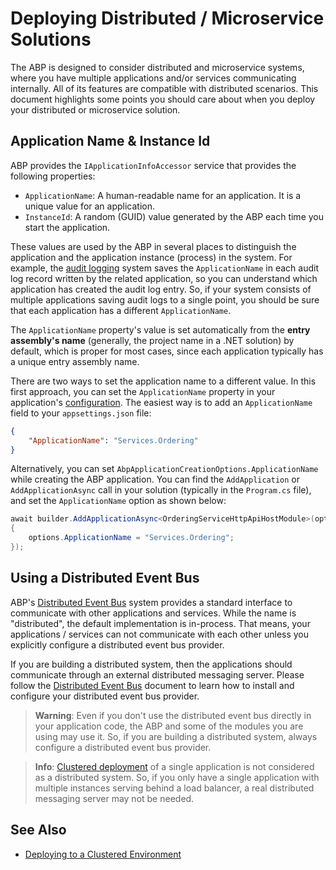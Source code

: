 # Deploying Distributed / Microservice Solutions

The ABP is designed to consider distributed and microservice systems, where you have multiple applications and/or services communicating internally. All of its features are compatible with distributed scenarios. This document highlights some points you should care about when you deploy your distributed or microservice solution.

## Application Name & Instance Id

ABP provides the `IApplicationInfoAccessor` service that provides the following properties:

* `ApplicationName`: A human-readable name for an application. It is a unique value for an application.
* `InstanceId`: A random (GUID) value generated by the ABP each time you start the application.

These values are used by the ABP in several places to distinguish the application and the application instance (process) in the system. For example, the [audit logging](../framework/infrastructure/audit-logging.md) system saves the `ApplicationName` in each audit log record written by the related application, so you can understand which application has created the audit log entry. So, if your system consists of multiple applications saving audit logs to a single point, you should be sure that each application has a different `ApplicationName`.

The `ApplicationName` property's value is set automatically from the **entry assembly's name** (generally, the project name in a .NET solution) by default, which is proper for most cases, since each application typically has a unique entry assembly name.

There are two ways to set the application name to a different value. In this first approach, you can set the `ApplicationName` property in your application's [configuration](../framework/fundamentals/configuration.md). The easiest way is to add an `ApplicationName` field to your `appsettings.json` file:

````json
{
    "ApplicationName": "Services.Ordering"
}
````

Alternatively, you can set `AbpApplicationCreationOptions.ApplicationName` while creating the ABP application. You can find the `AddApplication` or `AddApplicationAsync` call in your solution (typically in the `Program.cs` file), and set the `ApplicationName` option as shown below:

````csharp
await builder.AddApplicationAsync<OrderingServiceHttpApiHostModule>(options =>
{
    options.ApplicationName = "Services.Ordering";
});
````

## Using a Distributed Event Bus

ABP's [Distributed Event Bus](../framework/infrastructure/event-bus/distributed) system provides a standard interface to communicate with other applications and services. While the name is "distributed", the default implementation is in-process. That means, your applications / services can not communicate with each other unless you explicitly configure a distributed event bus provider.

If you are building a distributed system, then the applications should communicate through an external distributed messaging server. Please follow the [Distributed Event Bus](../framework/infrastructure/event-bus/distributed) document to learn how to install and configure your distributed event bus provider.

> **Warning**: Even if you don't use the distributed event bus directly in your application code, the ABP and some of the modules you are using may use it. So, if you are building a distributed system, always configure a distributed event bus provider.

> **Info**: [Clustered deployment](./clustered-environment.md) of a single application is not considered as a distributed system. So, if you only have a single application with multiple instances serving behind a load balancer, a real distributed messaging server may not be needed.

## See Also

* [Deploying to a Clustered Environment](./clustered-environment.md)
